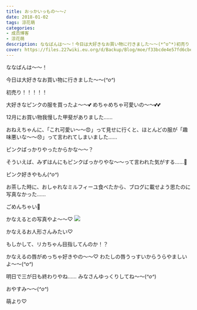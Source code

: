 ```yaml
---
title: おっかいっもの〜〜♪
date: 2018-01-02
tags: 涼花萌
categories: 
- 成员博客
- 涼花萌
description: ななばんは〜〜！今日は大好きなお買い物に行きました〜〜(*^o^*)初売り！！！！！大好きなピンクの服を買ったよ〜〜💕めちゃめちゃ可愛いの〜〜💕💕12月にお買い物我慢した甲...
cover: https://files.227wiki.eu.org/d/Backup/Blog/moe/f33bcde4e57fd6cbed27fc71213bb.jpg 
---
```





ななばんは〜〜！


今日は大好きなお買い物に行きました〜〜(*^o^*)


初売り！！！！！


大好きなピンクの服を買ったよ〜〜💕
めちゃめちゃ可愛いの〜〜💕💕



12月にお買い物我慢した甲斐がありました……





おねえちゃんに、「これ可愛い〜〜😍」って見せに行くと、ほとんどの服が「趣味悪いな〜〜😞」って言われてしまいました……


ピンクばっかりやったからかな〜〜？


そういえば、みずはんにもピンクばっかりやな〜〜って言われた気がする……🙈


ピンク好きやもん(*^o^*)




お茶した時に、おしゃれなミルフィーユ食べたから、ブログに載せよう思たのに写真なかった……


ごめんちゃい🙈





かなえるとの写真やよ〜〜♡
![](https://files.227wiki.eu.org/d/Backup/Blog/moe/f33bcde4e57fd6cbed27fc71213bb.jpg)



かなえるお人形さんみたい♡


もしかして、リカちゃん目指してんのか！？


かなえるの唇がめっちゃ好きやの〜〜♡
わたしの唇うっすいからうらやましいよ〜〜(*^o^*)





明日で三が日も終わりやね……
みなさんゆっくりしてね〜〜(*^o^*)





おやすみ〜〜(*^o^*)




萌より♡



